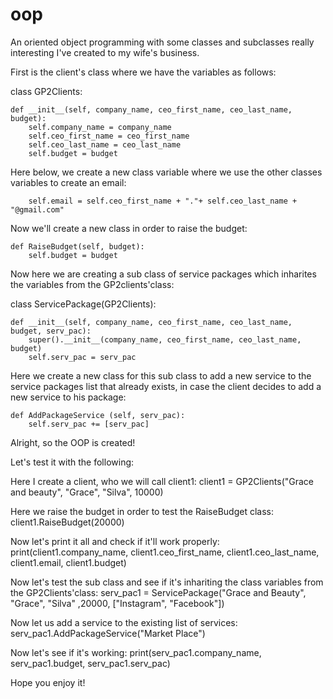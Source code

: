 # oop
An oriented object programming with some classes and subclasses really interesting I've created to my wife's business. 

First is the client's class where we have the variables as follows:

class GP2Clients:
    
    def __init__(self, company_name, ceo_first_name, ceo_last_name, budget):
        self.company_name = company_name
        self.ceo_first_name = ceo_first_name
        self.ceo_last_name = ceo_last_name
        self.budget = budget
        
Here below, we create a new class variable where we use the other classes variables to create an email:        
        
        self.email = self.ceo_first_name + "."+ self.ceo_last_name + "@gmail.com" 
        
Now we'll create a new class in order to raise the budget:        

    def RaiseBudget(self, budget):
        self.budget = budget


Now here we are creating a sub class of service packages which inharites the variables from the GP2clients'class:


class ServicePackage(GP2Clients):
    
    def __init__(self, company_name, ceo_first_name, ceo_last_name, budget, serv_pac):
        super().__init__(company_name, ceo_first_name, ceo_last_name, budget)
        self.serv_pac = serv_pac
        
Here we create a new class for this sub class to add a new service to the service packages list that already exists, in case the client decides to add a new service to his package:        

    def AddPackageService (self, serv_pac):
        self.serv_pac += [serv_pac]


Alright, so the OOP is created!

Let's test it with the following:

Here I create a client, who we will call client1:
client1 = GP2Clients("Grace and beauty", "Grace", "Silva", 10000)

Here we raise the budget in order to test the RaiseBudget class:
client1.RaiseBudget(20000)

Now let's print it all and check if it'll work properly:
print(client1.company_name, client1.ceo_first_name, client1.ceo_last_name, client1.email, client1.budget)

Now let's test the sub class and see if it's inhariting the class variables from the GP2Clients'class:
serv_pac1 = ServicePackage("Grace and Beauty", "Grace", "Silva" ,20000, ["Instagram", "Facebook"])

Now let us add a service to the existing list of services:
serv_pac1.AddPackageService("Market Place")

Now let's see if it's working:
print(serv_pac1.company_name, serv_pac1.budget, serv_pac1.serv_pac)

Hope you enjoy it!
